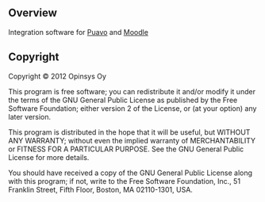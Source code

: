 ## Overview

Integration software for [Puavo](https://github.com/opinsys/puavo-users) and [Moodle](http://moodle.org)

## Copyright

Copyright © 2012 Opinsys Oy

This program is free software; you can redistribute it and/or modify it 
under the terms of the GNU General Public License as published by the 
Free Software Foundation; either version 2 of the License, or (at your 
option) any later version.

This program is distributed in the hope that it will be useful, but 
WITHOUT ANY WARRANTY; without even the implied warranty of 
MERCHANTABILITY or FITNESS FOR A PARTICULAR PURPOSE. See the GNU General 
Public License for more details.

You should have received a copy of the GNU General Public License along 
with this program; if not, write to the Free Software Foundation, Inc., 
51 Franklin Street, Fifth Floor, Boston, MA 02110-1301, USA.